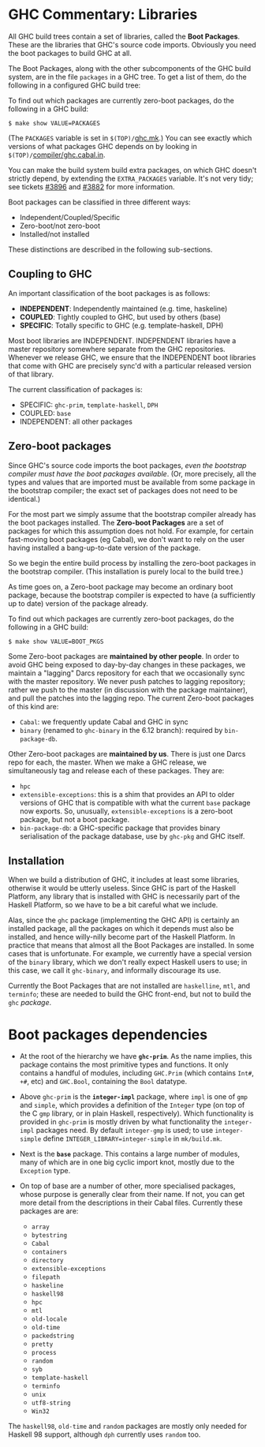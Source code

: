 # GHC Commentary: Libraries



All GHC build trees contain a set of libraries, called the **Boot Packages**.  These are the libraries that GHC's source code imports.  Obviously you need the boot packages to build GHC at all.



The Boot Packages, along with the other subcomponents of the GHC build system, are in the file `packages` in a GHC tree. To get a list of them, do the following in a configured GHC build tree:



To find out which packages are currently zero-boot packages, do the following in a GHC build:


```wiki
$ make show VALUE=PACKAGES
```


(The `PACKAGES` variable is set in `$(TOP)/`[ghc.mk](/trac/ghc/browser/ghc/ghc.mk).)
You can see exactly which versions of what packages GHC depends on by looking in `$(TOP)/`[compiler/ghc.cabal.in](/trac/ghc/browser/ghc/compiler/ghc.cabal.in).



You can make the build system build extra packages, on which GHC doesn't strictly depend, by extending the `EXTRA_PACKAGES` variable. It's not very tidy; see tickets [\#3896](https://gitlab.staging.haskell.org/ghc/ghc/issues/3896) and [\#3882](https://gitlab.staging.haskell.org/ghc/ghc/issues/3882) for more information.



Boot packages can be classified in three different ways:


- Independent/Coupled/Specific
- Zero-boot/not zero-boot
- Installed/not installed


These distinctions are described in the following sub-sections.


## Coupling to GHC



An important classification of the boot packages is as follows:


- **INDEPENDENT**: Independently maintained (e.g. time, haskeline)
- **COUPLED**: Tightly coupled to GHC, but used by others (base)
- **SPECIFIC**: Totally specific to GHC (e.g. template-haskell, DPH)


Most boot libraries are INDEPENDENT.  INDEPENDENT libraries have a
master repository somewhere separate from the GHC repositories.  Whenever we release GHC, we ensure that the INDEPENDENT boot libraries that come with GHC are precisely sync'd with a particular released version of that library.



The current classification of packages is:


- SPECIFIC: `ghc-prim`, `template-haskell`, `DPH`
- COUPLED: `base`
- INDEPENDENT: all other packages

## Zero-boot packages



Since GHC's source code imports the boot packages, *even the bootstrap compiler must have the boot packages available*.  (Or, more precisely, all the types and values that are imported must be available from some package in the bootstrap compiler; the exact set of packages does not need to be identical.)



For the most part we simply assume that the bootstrap compiler already has the boot packages installed.  The **Zero-boot Packages** are a set of packages for which this assumption does not hold.  For example, for certain fast-moving boot packages (eg Cabal), we don't want to rely on the user having installed a bang-up-to-date version of the package.  



So we begin the entire build process by installing the zero-boot packages in the bootstrap compiler.  (This installation is purely local to the build tree.)  



As time goes on, a Zero-boot package may become an ordinary boot package, because the bootstrap compiler is expected to have (a sufficiently up to date) version of the package already.



To find out which packages are currently zero-boot packages, do the following in a GHC build:


```wiki
$ make show VALUE=BOOT_PKGS
```


Some Zero-boot packages are **maintained by other people**. In order to avoid GHC being exposed to day-by-day changes in these packages, we maintain a "lagging" Darcs repository for each that we occasionally sync with the master repository.  We never push patches to lagging repository; rather we push to the master (in discussion with the package maintainer), and pull the patches into the lagging repo.  The current Zero-boot packages of this kind are:


- `Cabal`: we frequently update Cabal and GHC in sync
- `binary` (renamed to `ghc-binary` in the 6.12 branch): required by `bin-package-db`.


Other Zero-boot packages are **maintained by us**.  There is just one Darcs repo for each, the master.  When we make a GHC release, we simultaneously tag and release each of these packages.  They are:


- `hpc`
- `extensible-exceptions`: this is a shim that provides an API to older versions of GHC that is compatible with what the current `base` package now exports.  So, unusually, `extensible-exceptions` is a zero-boot package, but not a boot package.
- `bin-package-db`: a GHC-specific package that provides binary serialisation of the package database, use by `ghc-pkg` and GHC itself.

## Installation



When we build a distribution of GHC, it includes at least some libraries, otherwise it would be utterly useless.  Since GHC is part of the Haskell Platform, any library that is installed with GHC is necessarily part of the Haskell Platform, so we have to be a bit careful what we include.  



Alas, since the `ghc` package (implementing the GHC API) is certainly an installed package, all the packages on which it depends must also be installed, and hence willy-nilly become part of the Haskell Platform.  In practice that means that almost all the Boot Packages are installed.  In some cases that is unfortunate.  For example, we currently have a special version of the `binary` library, which we don't really expect Haskell users to use; in this case, we call it `ghc-binary`, and informally discourage its use.



Currently the Boot Packages that are not installed are `haskelline`, `mtl`, and `terminfo`; these are needed to build the GHC front-end, but not to build the `ghc` *package*.


# Boot packages dependencies


- At the root of the hierarchy we have **`ghc-prim`**. As the name implies, this package contains the most primitive types and functions. It only contains a handful of modules, including `GHC.Prim` (which contains `Int#`, `+#`, etc) and `GHC.Bool`, containing the `Bool` datatype.

- Above `ghc-prim` is the **`integer-impl`** package, where `impl` is one of `gmp` and `simple`, which provides a definition of the `Integer` type (on top of the C `gmp` library, or in plain Haskell, respectively). Which functionality is provided in `ghc-prim` is mostly driven by what functionality the `integer-impl` packages need. By default `integer-gmp` is used; to use `integer-simple` define `INTEGER_LIBRARY=integer-simple` in `mk/build.mk`.

- Next is the **`base`** package. This contains a large number of modules, many of which are in one big cyclic import knot, mostly due to the `Exception` type.

- On top of base are a number of other, more specialised packages, whose purpose is generally clear from their name. If not, you can get more detail from the descriptions in their Cabal files.  Currently these packages are are:

  - `array`
  - `bytestring`
  - `Cabal`
  - `containers`
  - `directory`
  - `extensible-exceptions`
  - `filepath`
  - `haskeline`
  - `haskell98`
  - `hpc`
  - `mtl`
  - `old-locale`
  - `old-time`
  - `packedstring`
  - `pretty`
  - `process`
  - `random`
  - `syb`
  - `template-haskell`
  - `terminfo`
  - `unix`
  - `utf8-string`
  - `Win32`


The `haskell98`, `old-time` and `random` packages are mostly only needed for Haskell 98 support, although `dph` currently uses `random` too.


